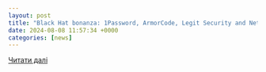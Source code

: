 ```yaml
---
layout: post
title: "Black Hat bonanza: 1Password, ArmorCode, Legit Security and NetRise unveil new security solutions - SiliconANGLE"
date: 2024-08-08 11:57:34 +0000
categories: [news]
---
```


[Читати далі](https://siliconangle.com/2024/08/07/black-hat-bonanza-1password-armorcode-legit-security-netrise-unveil-new-security-solutions/)
